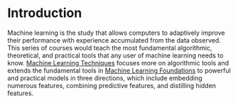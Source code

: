 # Introduction

Machine learning is the study that allows computers to adaptively improve their performance with experience accumulated from the data observed. This series of courses would teach the most fundamental algorithmic, theoretical, and practical tools that any user of machine learning needs to know. [Machine Learning Techniques](https://github.com/MichaelaTing/Machine-Learning-Techniques) focuses more on algorithmic tools and extends the fundamental tools in [Machine Learning Foundations](https://github.com/MichaelaTing/Machine-Learning-Foundations) to powerful and practical models in three directions, which include embedding numerous features, combining predictive features, and distilling hidden features.

